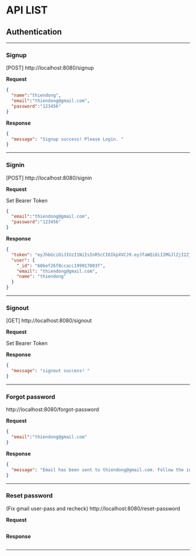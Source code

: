 <h1><b>API LIST</b></h1>
<h2>Authentication</h2>

***

<h3>Signup</h3>

[POST] http://localhost:8080/signup

<b>Request</b>
```json
{
  "name":"thiendong",
  "email":"thiendong@gmail.com",
  "password":"123456"
}
```
<b>Response</b>
```json
{
  "message": "Signup success! Please Login. "
}
```
***
<h3>Signin</h3>

[POST] http://localhost:8080/signin

<b>Request</b>

Set Bearer Token
```json
{
  "email":"thiendong@gmail.com",
  "password":"123456"
}
```

<b>Response</b>
```json
{
  "token": "eyJhbGciOiJIUzI1NiIsInR5cCI6IkpXVCJ9.eyJfaWQiOiI2MGJlZjI2ZjhjY2FjYzE5OTkxNzAwM2YiLCJpYXQiOjE2MjMxMjY2ODB9.h7JXQ40o3chQ9T93S9ET6IUeZn7G-6ulgi--GGsDlLc",
  "user": {
    "_id": "60bef26f8ccacc199917003f",
    "email": "thiendong@gmail.com",
    "name": "thiendong"
  }
}
```
***
<h3>Signout</h3>

[GET] http://localhost:8080/signout

<b>Request</b>

Set Bearer Token

<b>Response</b>
```json
{
  "message": "signout success! "
}
```
***
<h3>Forgot password</h3>

http://localhost:8080/forgot-password

<b>Request</b>

```json
{
  "email":"thiendong@gmail.com"
}
```

<b>Response</b>
```json
{
  "message": "Email has been sent to thiendong@gmail.com. Follow the instructions to reset your password."
}
```
***
<h3>Reset password</h3>

(Fix gmail user-pass and recheck)
http://localhost:8080/reset-password

<b>Request</b>

```json

```

<b>Response</b>
```json

```
***
